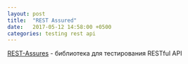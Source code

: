 ```yaml
---
layout: post
title:  "REST Assured"
date:   2017-05-12 14:58:00 +0500
categories: testing rest api
---
```


[REST-Assures](http://rest-assured.io) - библиотека для тестирования RESTful API

